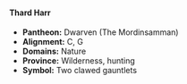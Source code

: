 #### Thard Harr
- **Pantheon:** Dwarven (The Mordinsamman)
- **Alignment:** C, G
- **Domains:** Nature
- **Province:** Wilderness, hunting
- **Symbol:** Two clawed gauntlets